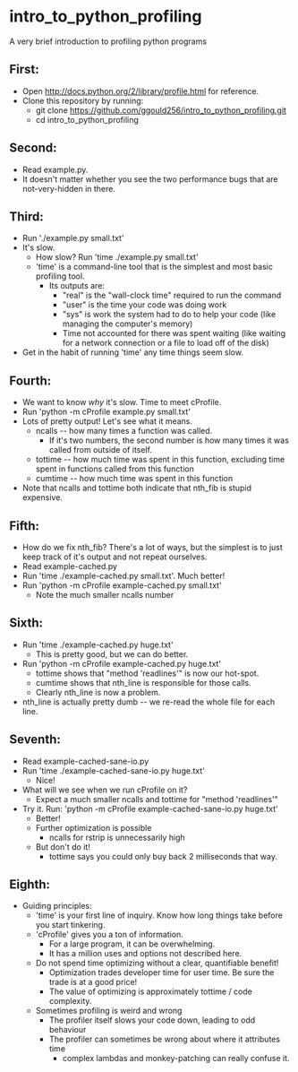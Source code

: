 intro_to_python_profiling
=========================

A very brief introduction to profiling python programs

First:
------

 * Open http://docs.python.org/2/library/profile.html for reference.
 * Clone this repository by running:
   * git clone https://github.com/ggould256/intro_to_python_profiling.git
   * cd intro_to_python_profiling

Second:
-------

 * Read example.py.
 * It doesn't matter whether you see the two performance bugs that are
   not-very-hidden in there.

Third:
------

 * Run './example.py small.txt'
 * It's slow.
   * How slow?  Run 'time ./example.py small.txt'
   * 'time' is a command-line tool that is the simplest and most basic
     profiling tool.
     * Its outputs are:
       * "real" is the "wall-clock time" required to run the command
       * "user" is the time your code was doing work
       * "sys" is work the system had to do to help your code (like managing
         the computer's memory)
       * Time not accounted for there was spent waiting (like waiting for a
         network connection or a file to load off of the disk)
 * Get in the habit of running 'time' any time things seem slow.

Fourth:
-------

 * We want to know _why_ it's slow.  Time to meet cProfile.
 * Run 'python -m cProfile example.py small.txt'
 * Lots of pretty output!  Let's see what it means.
   * ncalls -- how many times a function was called.
     * If it's two numbers, the second number is how many times it was called 
       from outside of itself.
   * tottime -- how much time was spent in this function, excluding time spent
     in functions called from this function
   * cumtime -- how much time was spent in this function
 * Note that ncalls and tottime both indicate that nth_fib is stupid expensive.

Fifth:
------

 * How do we fix nth_fib?  There's a lot of ways, but the simplest is to just
   keep track of it's output and not repeat ourselves.
 * Read example-cached.py
 * Run 'time ./example-cached.py small.txt'.  Much better!
 * Run 'python -m cProfile example-cached.py small.txt'
   * Note the much smaller ncalls number

Sixth:
------

 * Run 'time ./example-cached.py huge.txt'
   * This is pretty good, but we can do better.
 * Run 'python -m cProfile example-cached.py huge.txt'
   * tottime shows that "method 'readlines'" is now our hot-spot.
   * cumtime shows that nth_line is responsible for those calls.
   * Clearly nth_line is now a problem.
 * nth_line is actually pretty dumb -- we re-read the whole file for each line.

Seventh:
--------

 * Read example-cached-sane-io.py
 * Run 'time ./example-cached-sane-io.py huge.txt'
   * Nice!
 * What will we see when we run cProfile on it?
   * Expect a much smaller ncalls and tottime for "method 'readlines'"
 * Try it.  Run: 'python -m cProfile example-cached-sane-io.py huge.txt'
   * Better!
   * Further optimization is possible
     * ncalls for rstrip is unnecessarily high
   * But don't do it!
     * tottime says you could only buy back 2 milliseconds that way.

Eighth:
-------

 * Guiding principles:
   * 'time' is your first line of inquiry.  Know how long things take before 
      you start tinkering.
   * 'cProfile' gives you a ton of information.
     * For a large program, it can be overwhelming.
     * It has a million uses and options not described here.
   * Do not spend time optimizing without a clear, quantifiable benefit!
     * Optimization trades developer time for user time.  Be sure the trade
       is at a good price!
     * The value of optimizing is approximately tottime / code complexity.
   * Sometimes profiling is weird and wrong
     * The profiler itself slows your code down, leading to odd behaviour
     * The profiler can sometimes be wrong about where it attributes time
       * complex lambdas and monkey-patching can really confuse it.
